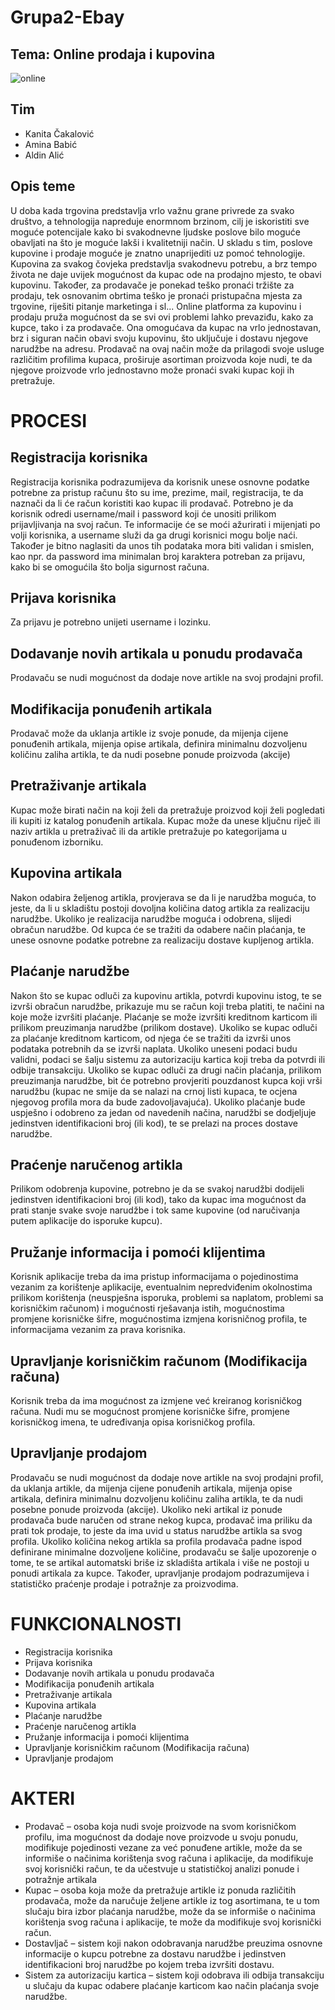 # Grupa2-Ebay
## Tema: Online prodaja i kupovina
![online](https://begenkishop.com/wp-content/uploads/2019/12/Online-Shopping.jpg)

## Tim
  - Kanita Čakalović
  - Amina Babić
  - Aldin Alić
## Opis teme

U doba kada trgovina predstavlja vrlo važnu grane privrede za svako društvo, a tehnologija napreduje enormnom brzinom, cilj je iskoristiti sve moguće potencijale kako bi svakodnevne ljudske poslove bilo moguće obavljati na što je moguće lakši i kvalitetniji način. 
U skladu s tim, poslove kupovine i prodaje moguće je znatno unaprijediti uz pomoć tehnologije. Kupovina za svakog čovjeka predstavlja svakodnevu potrebu, a brz tempo života ne daje uvijek mogućnost da kupac ode na prodajno mjesto, te obavi kupovinu. Također, za prodavače je ponekad teško pronaći tržište za prodaju, tek osnovanim obrtima teško je pronaći pristupačna mjesta za trgovine, riješiti pitanje marketinga i sl... Online platforma za kupovinu i prodaju pruža mogućnost da se svi ovi problemi lahko prevaziđu, kako za kupce, tako i za prodavače. Ona omogućava da kupac na vrlo jednostavan, brz i siguran način obavi svoju kupovinu, što uključuje i dostavu njegove narudžbe na adresu. Prodavač na ovaj način može da prilagodi svoje usluge različitim profilima kupaca, proširuje asortiman proizvoda koje nudi, te da njegove proizvode vrlo jednostavno može pronaći svaki kupac koji ih pretražuje. 


# PROCESI

## Registracija korisnika
Registracija korisnika podrazumijeva da korisnik unese osnovne podatke potrebne za pristup računu što su ime, prezime, mail, registracija, te da naznači da li će račun koristiti kao kupac ili prodavač.  Potrebno je da korisnik odredi username/mail i password koji će unositi prilikom prijavljivanja na svoj račun. Te informacije će se moći ažurirati i mijenjati po volji korisnika, a username služi da ga drugi korisnici mogu bolje naći. Također je bitno naglasiti da unos tih podataka mora biti validan i smislen, kao npr. da password ima minimalan broj karaktera potreban za prijavu, kako bi se omogućila što bolja sigurnost računa.

## Prijava korisnika
Za prijavu je potrebno unijeti username i lozinku.

## Dodavanje novih artikala u ponudu prodavača 
Prodavaču se nudi mogućnost da dodaje nove artikle na svoj prodajni profil.

## Modifikacija ponuđenih artikala 
Prodavač može da uklanja artikle iz svoje ponude, da mijenja cijene ponuđenih artikala, mijenja opise artikala, definira minimalnu dozvoljenu količinu zaliha artikla, te da nudi posebne ponude proizvoda (akcije)

## Pretraživanje artikala
Kupac može birati način na koji želi da pretražuje proizvod koji želi pogledati ili kupiti iz katalog ponuđenih artikala. Kupac može da unese ključnu riječ ili naziv artikla u pretraživač ili da artikle pretražuje po kategorijama u ponuđenom izborniku. 

## Kupovina artikala
Nakon odabira željenog artikla, provjerava se da li je narudžba moguća, to jeste, da li u skladištu postoji dovoljna količina datog artikla za realizaciju narudžbe. Ukoliko je realizacija narudžbe moguća i odobrena, slijedi obračun narudžbe. Od kupca će se tražiti da odabere način plaćanja, te unese osnovne podatke potrebne za realizaciju dostave kupljenog artikla. 

## Plaćanje narudžbe
Nakon što se kupac odluči za kupovinu artikla, potvrdi kupovinu istog, te se izvrši obračun narudžbe, prikazuje mu se račun koji treba platiti, te načini na koje može izvršiti plaćanje. Plaćanje se može izvršiti kreditnom karticom ili prilikom preuzimanja narudžbe (prilikom dostave). Ukoliko se kupac odluči za plaćanje kreditnom karticom, od njega će se tražiti da izvrši unos podataka potrebnih da se izvrši naplata. Ukoliko uneseni podaci budu validni, podaci se šalju sistemu za autorizaciju kartica koji treba da potvrdi ili odbije transakciju. Ukoliko se kupac odluči za drugi način plaćanja, prilikom preuzimanja narudžbe, bit će potrebno provjeriti pouzdanost kupca koji vrši narudžbu (kupac ne smije da se nalazi na crnoj listi kupaca, te ocjena njegovog profila mora da bude zadovoljavajuća). Ukoliko plaćanje bude uspješno i odobreno za jedan od navedenih načina, narudžbi se dodjeljuje jedinstven identifikacioni broj (ili kod), te se prelazi na proces dostave narudžbe.

## Praćenje naručenog artikla
Prilikom odobrenja kupovine, potrebno je da se svakoj narudžbi dodijeli jedinstven identifikacioni broj (ili kod), tako da kupac ima mogućnost da prati stanje svake svoje narudžbe i tok same kupovine (od naručivanja putem aplikacije  do isporuke kupcu).

## Pružanje informacija i pomoći klijentima
Korisnik aplikacije treba da ima pristup informacijama o pojedinostima vezanim za korištenje aplikacije, eventualnim nepredviđenim okolnostima prilikom korištenja (neuspješna isporuka, problemi sa naplatom, problemi sa korisničkim računom) i mogućnosti rješavanja istih, mogućnostima promjene korisničke šifre, mogućnostima izmjena korisničnog profila, te informacijama vezanim za prava korisnika. 

## Upravljanje korisničkim računom (Modifikacija računa)
Korisnik treba da ima mogućnost za izmjene već kreiranog korisničkog računa. Nudi mu se mogućnost promjene korisničke šifre, promjene korisničkog imena, te udređivanja opisa korisničkog profila. 

## Upravljanje prodajom
Prodavaču se nudi mogućnost da dodaje nove artikle na svoj prodajni profil, da uklanja artikle, da mijenja cijene ponuđenih artikala, mijenja opise artikala, definira minimalnu dozvoljenu količinu zaliha artikla, te da nudi posebne ponude proizvoda (akcije). 
Ukoliko neki artikal iz ponude prodavača bude naručen od strane nekog kupca, prodavač ima priliku da prati tok prodaje, to jeste da ima uvid u status narudžbe artikla sa svog profila. 
Ukoliko količina nekog artikla sa profila prodavača padne ispod definirane minimalne dozvoljene količine, prodavaču se šalje upozorenje o tome, te se artikal automatski briše iz skladišta artikala i više ne postoji u ponudi artikala za kupce.
Također, upravljanje prodajom podrazumijeva i statističko praćenje prodaje i potražnje za proizvodima. 

# FUNKCIONALNOSTI
-	Registracija korisnika
-	Prijava korisnika
-	Dodavanje novih artikala u ponudu prodavača 
-	Modifikacija ponuđenih artikala 
-	Pretraživanje artikala
-	Kupovina artikala
-	Plaćanje narudžbe
-	Praćenje naručenog artikla
-	Pružanje informacija i pomoći klijentima
-	Upravljanje korisničkim računom (Modifikacija računa)
-	Upravljanje prodajom


# AKTERI
- Prodavač – osoba koja nudi svoje proizvode na svom korisničkom profilu, ima mogućnost da dodaje nove proizvode u svoju ponudu, modifikuje pojedinosti vezane za već ponuđene artikle, može da se informiše o načinima korištenja svog računa i aplikacije, da modifikuje svoj korisnički račun, te da učestvuje u statističkoj analizi ponude i potražnje artikala 
- Kupac – osoba koja može da pretražuje artikle iz ponuda različitih prodavača, može da naručuje željene artikle iz tog asortimana, te u tom slučaju bira izbor plaćanja narudžbe, može da se informiše o načinima korištenja svog računa i aplikacije, te može da modifikuje svoj korisnički račun.
- Dostavljač – sistem koji nakon odobravanja narudžbe preuzima osnovne informacije o kupcu potrebne za dostavu narudžbe i jedinstven identifikacioni broj narudžbe po kojem treba izvršiti dostavu. 
-	Sistem za autorizaciju kartica – sistem koji odobrava ili odbija transakciju u slučaju da kupac odabere plaćanje karticom kao način plaćanja svoje narudžbe. 



